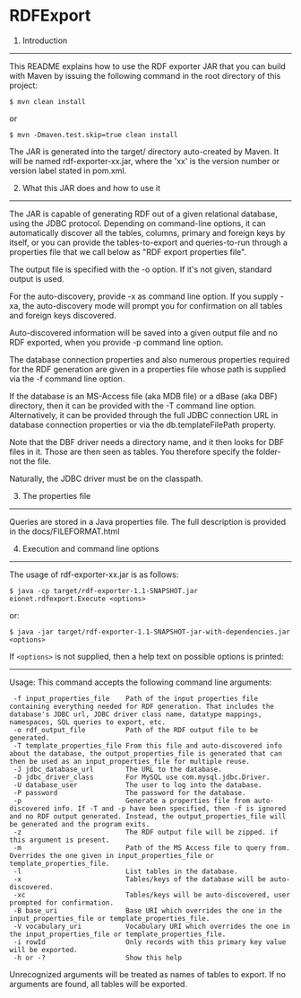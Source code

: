 RDFExport
=========

1. Introduction
---------------

This README explains how to use the RDF exporter JAR that
you can build with Maven by issuing the following command
in the root directory of this project:

```
$ mvn clean install
```
or
```
$ mvn -Dmaven.test.skip=true clean install
```

The JAR is generated into the target/ directory auto-created
by Maven. It will be named rdf-exporter-xx.jar, where the
'xx' is the version number or version label stated in pom.xml.

2. What this JAR does and how to use it
---------------------------------------

The JAR is capable of generating RDF out of a given relational
database, using the JDBC protocol. Depending on command-line
options, it can automatically discover all the tables, columns,
primary and foreign keys by itself, or you can provide the
tables-to-export and queries-to-run through a properties
file that we call below as "RDF export properties file".

The output file is specified with the -o option. If it's not given,
standard output is used.

For the auto-discovery, provide -x as command line option. If you
supply -xa, the auto-discovery mode will prompt you for confirmation
on all tables and foreign keys discovered.

Auto-discovered information will be saved into a given output
file and no RDF exported, when you provide -p command line option.

The database connection properties and also numerous properties required
for the RDF generation are given in a properties file whose path is
supplied via the -f command line option.

If the database is an MS-Access file (aka MDB file) or a dBase (aka DBF)
directory, then it can be provided with the -T command line option.
Alternatively, it can be provided through the full JDBC connection URL
in database connection properties or via the db.templateFilePath property.

Note that the DBF driver needs a directory name, and it then looks for DBF
files in it. Those are then seen as tables. You therefore specify the folder-
not the file.

Naturally, the JDBC driver must be on the classpath.

3. The properties file
----------------------

Queries are stored in a Java properties file. The full description is
provided in the docs/FILEFORMAT.html

4. Execution and command line options
-------------------------------------

The usage of rdf-exporter-xx.jar is as follows:

```
$ java -cp target/rdf-exporter-1.1-SNAPSHOT.jar eionet.rdfexport.Execute <options>
```
  or:
```
$ java -jar target/rdf-exporter-1.1-SNAPSHOT-jar-with-dependencies.jar <options>
```

If `<options>` is not supplied, then a help text on possible options is printed:

----
Usage: This command accepts the following command line arguments:

```
 -f input_properties_file    Path of the input properties file containing everything needed for RDF generation. That includes the database's JDBC url, JDBC driver class name, datatype mappings, namespaces, SQL queries to export, etc.
 -o rdf_output_file          Path of the RDF output file to be generated.
 -T template_properties_file From this file and auto-discovered info about the database, the output_properties_file is generated that can then be used as an input_properties_file for multiple reuse.
 -J jdbc_database_url        The URL to the database.
 -D jdbc_driver_class        For MySQL use com.mysql.jdbc.Driver.
 -U database_user            The user to log into the database.
 -P password                 The password for the database.
 -p                          Generate a properties file from auto-discovered info. If -T and -p have been specified, then -f is ignored and no RDF output generated. Instead, the output_properties_file will be generated and the program exits.
 -z                          The RDF output file will be zipped. if this argument is present.
 -m                          Path of the MS Access file to query from. Overrides the one given in input_properties_file or template_properties_file.
 -l                          List tables in the database.
 -x                          Tables/keys of the database will be auto-discovered.
 -xc                         Tables/keys will be auto-discovered, user prompted for confirmation.
 -B base_uri                 Base URI which overrides the one in the input_properties_file or template_properties_file.
 -V vocabulary_uri           Vocabulary URI which overrides the one in the input_properties_file or template_properties_file.
 -i rowId                    Only records with this primary key value will be exported.
 -h or -?                    Show this help
```
Unrecognized arguments will be treated as names of tables to export. If no arguments are found, all tables will be exported.
